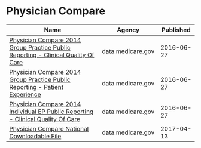# Physician Compare

Name | Agency | Published
---- | ---- | ---------
[Physician Compare 2014 Group Practice Public Reporting - Clinical Quality Of Care](../socrata/yfyj-vj3w.md) | data.medicare.gov | 2016-06-27
[Physician Compare 2014 Group Practice Public Reporting - Patient Experience](../socrata/t6ug-wt53.md) | data.medicare.gov | 2016-06-27
[Physician Compare 2014 Individual EP Public Reporting - Clinical Quality Of Care](../socrata/wbjt-9zks.md) | data.medicare.gov | 2016-06-27
[Physician Compare National Downloadable File](../socrata/mj5m-pzi6.md) | data.medicare.gov | 2017-04-13


